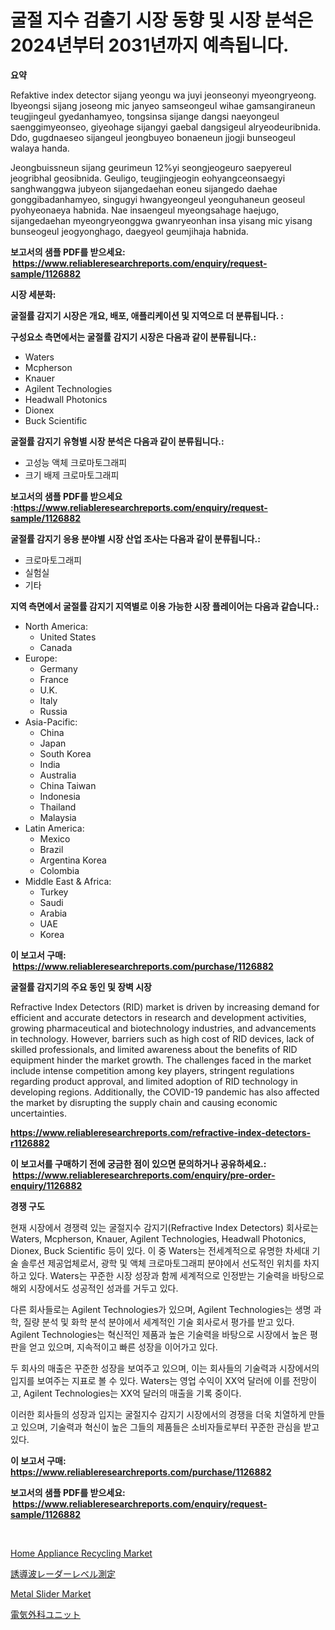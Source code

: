 <p><h1>굴절 지수 검출기 시장 동향 및 시장 분석은 2024년부터 2031년까지 예측됩니다.</h1></p><p><strong>요약</strong></p>
<p><p>Refaktive index detector sijang yeongu wa juyi jeonseonyi myeongryeong. Ibyeongsi sijang joseong mic janyeo samseongeul wihae gamsangiraneun teugjingeul gyedanhamyeo, tongsinsa sijange dangsi naeyongeul saenggimyeonseo, giyeohage sijangyi gaebal dangsigeul alryeodeuribnida. Ddo, gugdnaeseo sijangeul jeongbuyeo bonaeneun jjogji bunseogeul walaya handa.</p><p>Jeongbuissneun sijang geurimeun 12%yi seongjeogeuro saepyereul jeogribhal geosibnida. Geuligo, teugjingjeogin eohyangceonsaegyi sanghwanggwa jubyeon sijangedaehan eoneu sijangedo daehae gonggibadanhamyeo, singugyi hwangyeongeul yeonguhaneun geoseul pyohyeonaeya habnida. Nae insaengeul myeongsahage haejugo, sijangedaehan myeongryeonggwa gwanryeonhan insa yisang mic yisang bunseogeul jeogyonghago, daegyeol geumjihaja habnida.</p></p>
<p><strong>보고서의 샘플 PDF를 받으세요: &nbsp;<a href="https://www.reliableresearchreports.com/enquiry/request-sample/1126882">https://www.reliableresearchreports.com/enquiry/request-sample/1126882</a></strong></p>
<p><strong>시장 세분화:</strong></p>
<p><strong> 굴절률 감지기 시장은 개요, 배포, 애플리케이션 및 지역으로 더 분류됩니다. :</strong></p>
<p><strong>구성요소 측면에서는 굴절률 감지기 시장은 다음과 같이 분류됩니다.:</strong></p>
<p><ul><li>Waters</li><li>Mcpherson</li><li>Knauer</li><li>Agilent Technologies</li><li>Headwall Photonics</li><li>Dionex</li><li>Buck Scientific</li></ul></p>
<p><strong> 굴절률 감지기 유형별 시장 분석은 다음과 같이 분류됩니다.:</strong></p>
<p><ul><li>고성능 액체 크로마토그래피</li><li>크기 배제 크로마토그래피</li></ul></p>
<p><strong>보고서의 샘플 PDF를 받으세요 :<a href="https://www.reliableresearchreports.com/enquiry/request-sample/1126882">https://www.reliableresearchreports.com/enquiry/request-sample/1126882</a></strong></p>
<p><strong> 굴절률 감지기 응용 분야별 시장 산업 조사는 다음과 같이 분류됩니다.:</strong></p>
<p><ul><li>크로마토그래피</li><li>실험실</li><li>기타</li></ul></p>
<p><strong>지역 측면에서 굴절률 감지기 지역별로 이용 가능한 시장 플레이어는 다음과 같습니다.:</strong></p>
<p><ul>
    <li>
        North America:
        <ul>
            <li>United States</li>
            <li>Canada</li>
        </ul>
    </li>
    <li>
        Europe:
        <ul>
            <li>Germany</li>
            <li>France</li>
            <li>U.K.</li>
            <li>Italy</li>
            <li>Russia</li>
        </ul>
    </li>
    <li>
        Asia-Pacific:
        <ul>
            <li>China</li>
            <li>Japan</li>
            <li>South Korea</li>
            <li>India</li>
            <li>Australia</li>
            <li>China Taiwan</li>
            <li>Indonesia</li>
            <li>Thailand</li>
            <li>Malaysia</li>
        </ul>
    </li>
    <li>
        Latin America:
        <ul>
            <li>Mexico</li>
            <li>Brazil</li>
            <li>Argentina Korea</li>
            <li>Colombia</li>
        </ul>
    </li>
    <li>
        Middle East & Africa:
        <ul>
            <li>Turkey</li>
            <li>Saudi</li>
            <li>Arabia</li>
            <li>UAE</li>
            <li>Korea</li>
        </ul>
    </li>
    </ul></p>
<p><strong>이 보고서 구매: &nbsp;<a href="https://www.reliableresearchreports.com/purchase/1126882">https://www.reliableresearchreports.com/purchase/1126882</a></strong></p>
<p><strong>굴절률 감지기의 주요 동인 및 장벽 시장</strong></p>
<p><p>Refractive Index Detectors (RID) market is driven by increasing demand for efficient and accurate detectors in research and development activities, growing pharmaceutical and biotechnology industries, and advancements in technology. However, barriers such as high cost of RID devices, lack of skilled professionals, and limited awareness about the benefits of RID equipment hinder the market growth. The challenges faced in the market include intense competition among key players, stringent regulations regarding product approval, and limited adoption of RID technology in developing regions. Additionally, the COVID-19 pandemic has also affected the market by disrupting the supply chain and causing economic uncertainties.</p></p>
<p><strong><a href="https://www.reliableresearchreports.com/refractive-index-detectors-r1126882">https://www.reliableresearchreports.com/refractive-index-detectors-r1126882</a></strong></p>
<p><strong>이 보고서를 구매하기 전에 궁금한 점이 있으면 문의하거나 공유하세요.: &nbsp;<a href="https://www.reliableresearchreports.com/enquiry/pre-order-enquiry/1126882">https://www.reliableresearchreports.com/enquiry/pre-order-enquiry/1126882</a></strong></p>
<p><strong>경쟁 구도</strong></p>
<p><p>현재 시장에서 경쟁력 있는 굴절지수 감지기(Refractive Index Detectors) 회사로는 Waters, Mcpherson, Knauer, Agilent Technologies, Headwall Photonics, Dionex, Buck Scientific 등이 있다. 이 중 Waters는 전세계적으로 유명한 차세대 기술 솔루션 제공업체로서, 광학 및 액체 크로마토그래피 분야에서 선도적인 위치를 차지하고 있다. Waters는 꾸준한 시장 성장과 함께 세계적으로 인정받는 기술력을 바탕으로 해외 시장에서도 성공적인 성과를 거두고 있다.</p><p>다른 회사들로는 Agilent Technologies가 있으며, Agilent Technologies는 생명 과학, 질량 분석 및 화학 분석 분야에서 세계적인 기술 회사로서 평가를 받고 있다. Agilent Technologies는 혁신적인 제품과 높은 기술력을 바탕으로 시장에서 높은 평판을 얻고 있으며, 지속적이고 빠른 성장을 이어가고 있다.</p><p>두 회사의 매출은 꾸준한 성장을 보여주고 있으며, 이는 회사들의 기술력과 시장에서의 입지를 보여주는 지표로 볼 수 있다. Waters는 영업 수익이 XX억 달러에 이를 전망이고, Agilent Technologies는 XX억 달러의 매출을 기록 중이다.</p><p>이러한 회사들의 성장과 입지는 굴절지수 감지기 시장에서의 경쟁을 더욱 치열하게 만들고 있으며, 기술력과 혁신이 높은 그들의 제품들은 소비자들로부터 꾸준한 관심을 받고 있다.</p></p>
<p><strong>이 보고서 구매: &nbsp; <a href="https://www.reliableresearchreports.com/purchase/1126882">https://www.reliableresearchreports.com/purchase/1126882</a></strong></p>
<p><strong>보고서의 샘플 PDF를 받으세요: &nbsp;<a href="https://www.reliableresearchreports.com/enquiry/request-sample/1126882">https://www.reliableresearchreports.com/enquiry/request-sample/1126882</a></strong><strong></strong></p>
<p>&nbsp;</p>
<p><p><a href="https://www.linkedin.com/pulse/home-appliance-recycling-market-offer-valuable-insights-cd97c?trackingId=oShfe9POcnokYE2gWfUoFg%3D%3D">Home Appliance Recycling Market</a></p><p><a href="https://github.com/EthanMorar2011/Market-Research-Report-List-1/blob/main/616984326665.md">誘導波レーダーレベル測定</a></p><p><a href="https://www.linkedin.com/pulse/metal-slider-market-comprehensive-report-its-share-amp-growth-vxxrc?trackingId=ItZ75uVAd5ejHBYcCD1Bpw%3D%3D">Metal Slider Market</a></p><p><a href="https://github.com/dzy793153605/Market-Research-Report-List-1/blob/main/323476526664.md">電気外科ユニット</a></p></p>
